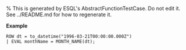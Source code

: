 % This is generated by ESQL's AbstractFunctionTestCase. Do not edit it. See ../README.md for how to regenerate it.

**Example**

```esql
ROW dt = to_datetime("1996-03-21T00:00:00.000Z")
| EVAL monthName = MONTH_NAME(dt);
```


